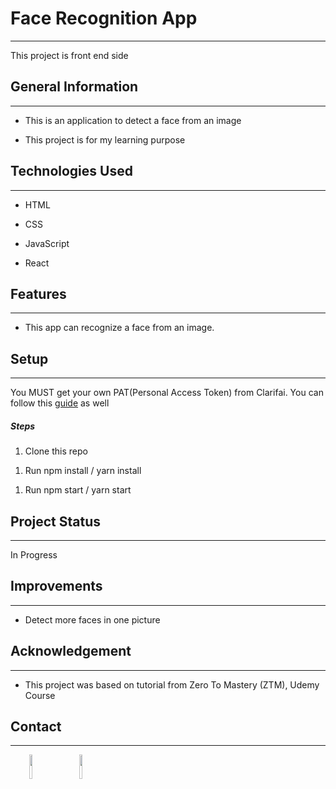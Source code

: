 <h1>Face Recognition App</h1>
<hr><p>This project is front end side</p><h2>General Information</h2>
<hr><ul>
<li>This is an application to detect a face from an image</li>
</ul><ul>
<li>This project is for my learning purpose</li>
</ul><h2>Technologies Used</h2>
<hr><ul>
<li>HTML</li>
</ul><ul>
<li>CSS</li>
</ul><ul>
<li>JavaScript</li>
</ul><ul>
<li>React</li>
</ul><h2>Features</h2>
<hr><ul>
<li>This app can recognize a face from an image.</li>
</ul><h2>Setup</h2>
<hr><p>You MUST get your own PAT(Personal Access Token) from Clarifai. You can follow this <a href="https://help.clarifai.com/hc/en-us/articles/4408131744407-Integrating-Clarifai-in-your-React-Javascript-project">guide</a> as well</p><h5>Steps</h5><ol>
<li>Clone this repo</li>
</ol><ol>
<li>Run npm install / yarn install</li>
</ol><ol>
<li>Run npm start / yarn start</li>
</ol><h2>Project Status</h2>
<hr><p>In Progress</p><h2>Improvements</h2>
<hr><ul>
<li>Detect more faces in one picture</li>
</ul><h2>Acknowledgement</h2>
<hr><ul>
<li>This project was based on tutorial from Zero To Mastery (ZTM), Udemy Course</li>
</ul><h2>Contact</h2>
<hr><p><span style="margin-right: 30px;"></span><a href="https://www.linkedin.com/in/amrinaas/"><img target="_blank" src="https://cdn.jsdelivr.net/gh/devicons/devicon/icons/linkedin/linkedin-original.svg" style="width: 10%;"></a><span style="margin-right: 30px;"></span><a href="https://github.com/amrinaas"><img target="_blank" src="https://cdn.jsdelivr.net/gh/devicons/devicon/icons/github/github-original.svg" style="width: 10%;"></a></p>
